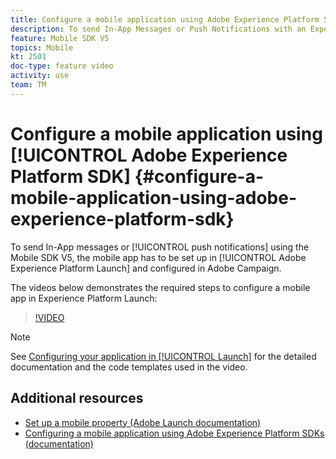 ```yaml
---
title: Configure a mobile application using Adobe Experience Platform SDK
description: To send In-App Messages or Push Notifications with an Experience Cloud SDK application, a mobile app has to be set up in Adobe Experience Platform Launch and be configured in Adobe Campaign
feature: Mobile SDK V5
topics: Mobile
kt: 2501
doc-type: feature video
activity: use
team: TM
---
```


# Configure a mobile application using [!UICONTROL Adobe Experience Platform SDK] {#configure-a-mobile-application-using-adobe-experience-platform-sdk}

To send In-App messages or [!UICONTROL push notifications] using the Mobile SDK V5, the mobile app has to be set up in [!UICONTROL Adobe Experience Platform Launch] and configured in Adobe Campaign.

The videos below demonstrates the required steps to configure a mobile app in Experience Platform Launch:

>[!VIDEO](https://video.tv.adobe.com/v/26224?quality=12)

>[!NOTE]
>See [Configuring your application in [!UICONTROL Launch]](https://helpx.adobe.com/campaign/kb/configuring-app-sdk.html#ConfiguringyourapplicationinLaunch) for the detailed documentation and the code templates used in the video.

## Additional resources

* [Set up a mobile property (Adobe Launch documentation)](https://aep-sdks.gitbook.io/docs/getting-started/create-a-mobile-property)
* [Configuring a mobile application using Adobe Experience Platform SDKs (documentation)](https://helpx.adobe.com/campaign/kb/configuring-app-sdk.html)
